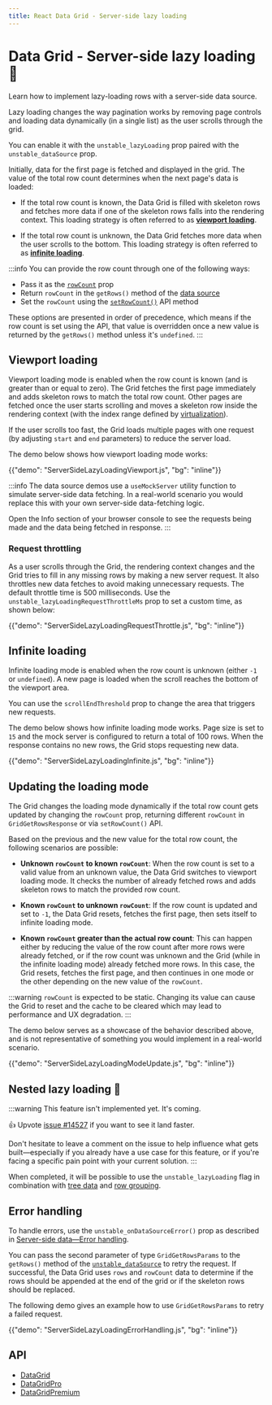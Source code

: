 ```yaml
---
title: React Data Grid - Server-side lazy loading
---
```


# Data Grid - Server-side lazy loading [<span class="plan-pro"></span>](/x/introduction/licensing/#pro-plan 'Pro plan')🧪

<p class="description">Learn how to implement lazy-loading rows with a server-side data source.</p>

Lazy loading changes the way pagination works by removing page controls and loading data dynamically (in a single list) as the user scrolls through the grid.

You can enable it with the `unstable_lazyLoading` prop paired with the `unstable_dataSource` prop.

Initially, data for the first page is fetched and displayed in the grid.
The value of the total row count determines when the next page's data is loaded:

- If the total row count is known, the Data Grid is filled with skeleton rows and fetches more data if one of the skeleton rows falls into the rendering context.
  This loading strategy is often referred to as [**viewport loading**](#viewport-loading).

- If the total row count is unknown, the Data Grid fetches more data when the user scrolls to the bottom.
  This loading strategy is often referred to as [**infinite loading**](#infinite-loading).

:::info
You can provide the row count through one of the following ways:

- Pass it as the [`rowCount`](/x/api/data-grid/data-grid/#data-grid-prop-rowCount) prop
- Return `rowCount` in the `getRows()` method of the [data source](/x/react-data-grid/server-side-data/#data-source)
- Set the `rowCount` using the [`setRowCount()`](/x/api/data-grid/grid-api/#grid-api-prop-setRowCount) API method

These options are presented in order of precedence, which means if the row count is set using the API, that value is overridden once a new value is returned by the `getRows()` method unless it's `undefined`.
:::

## Viewport loading

Viewport loading mode is enabled when the row count is known (and is greater than or equal to zero).
The Grid fetches the first page immediately and adds skeleton rows to match the total row count.
Other pages are fetched once the user starts scrolling and moves a skeleton row inside the rendering context (with the index range defined by [virtualization](/x/react-data-grid/virtualization/)).

If the user scrolls too fast, the Grid loads multiple pages with one request (by adjusting `start` and `end` parameters) to reduce the server load.

The demo below shows how viewport loading mode works:

{{"demo": "ServerSideLazyLoadingViewport.js", "bg": "inline"}}

:::info
The data source demos use a `useMockServer` utility function to simulate server-side data fetching.
In a real-world scenario you would replace this with your own server-side data-fetching logic.

Open the Info section of your browser console to see the requests being made and the data being fetched in response.
:::

### Request throttling

As a user scrolls through the Grid, the rendering context changes and the Grid tries to fill in any missing rows by making a new server request.
It also throttles new data fetches to avoid making unnecessary requests.
The default throttle time is 500 milliseconds.
Use the `unstable_lazyLoadingRequestThrottleMs` prop to set a custom time, as shown below:

{{"demo": "ServerSideLazyLoadingRequestThrottle.js", "bg": "inline"}}

## Infinite loading

Infinite loading mode is enabled when the row count is unknown (either `-1` or `undefined`).
A new page is loaded when the scroll reaches the bottom of the viewport area.

You can use the `scrollEndThreshold` prop to change the area that triggers new requests.

The demo below shows how infinite loading mode works.
Page size is set to `15` and the mock server is configured to return a total of 100 rows.
When the response contains no new rows, the Grid stops requesting new data.

{{"demo": "ServerSideLazyLoadingInfinite.js", "bg": "inline"}}

## Updating the loading mode

The Grid changes the loading mode dynamically if the total row count gets updated by changing the `rowCount` prop, returning different `rowCount` in `GridGetRowsResponse` or via `setRowCount()` API.

Based on the previous and the new value for the total row count, the following scenarios are possible:

- **Unknown `rowCount` to known `rowCount`**: When the row count is set to a valid value from an unknown value, the Data Grid switches to viewport loading mode. It checks the number of already fetched rows and adds skeleton rows to match the provided row count.

- **Known `rowCount` to unknown `rowCount`**: If the row count is updated and set to `-1`, the Data Grid resets, fetches the first page, then sets itself to infinite loading mode.

- **Known `rowCount` greater than the actual row count**: This can happen either by reducing the value of the row count after more rows were already fetched, or if the row count was unknown and the Grid (while in the infinite loading mode) already fetched more rows. In this case, the Grid resets, fetches the first page, and then continues in one mode or the other depending on the new value of the `rowCount`.

:::warning
`rowCount` is expected to be static.
Changing its value can cause the Grid to reset and the cache to be cleared which may lead to performance and UX degradation.
:::

The demo below serves as a showcase of the behavior described above, and is not representative of something you would implement in a real-world scenario.

{{"demo": "ServerSideLazyLoadingModeUpdate.js", "bg": "inline"}}

## Nested lazy loading 🚧

:::warning
This feature isn't implemented yet. It's coming.

👍 Upvote [issue #14527](https://github.com/mui/mui-x/issues/14527) if you want to see it land faster.

Don't hesitate to leave a comment on the issue to help influence what gets built—especially if you already have a use case for this feature, or if you're facing a specific pain point with your current solution.
:::

When completed, it will be possible to use the `unstable_lazyLoading` flag in combination with [tree data](/x/react-data-grid/server-side-data/tree-data/) and [row grouping](/x/react-data-grid/server-side-data/row-grouping/).

## Error handling

To handle errors, use the `unstable_onDataSourceError()` prop as described in [Server-side data—Error handling](/x/react-data-grid/server-side-data/#error-handling).

You can pass the second parameter of type `GridGetRowsParams` to the `getRows()` method of the [`unstable_dataSource`](/x/api/data-grid/grid-api/#grid-api-prop-unstable_dataSource) to retry the request.
If successful, the Data Grid uses `rows` and `rowCount` data to determine if the rows should be appended at the end of the grid or if the skeleton rows should be replaced.

The following demo gives an example how to use `GridGetRowsParams` to retry a failed request.

{{"demo": "ServerSideLazyLoadingErrorHandling.js", "bg": "inline"}}

## API

- [DataGrid](/x/api/data-grid/data-grid/)
- [DataGridPro](/x/api/data-grid/data-grid-pro/)
- [DataGridPremium](/x/api/data-grid/data-grid-premium/)
